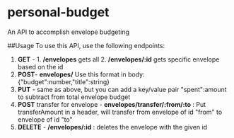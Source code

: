 # personal-budget
An API to accomplish envelope budgeting

##Usage
To use this API, use the following endpoints:

1. **GET** - 1. **/envelopes** gets all 2. **/envelopes/:id** gets specific envelope based on the id
2. **POST**- **envelopes/** Use this format in body: {"budget":number,"title":string}
3. **PUT** - same as above, but you can add a key/value pair "spent":amount to subtract from total envelope budget
4. **POST** transfer for envelope - **envelopes/transfer/:from/:to** : Put transferAmount in a header, will transfer from envelope of id "from" to envelope of id "to"
5. **DELETE** - **/envelopes/:id** :  deletes the envelope with the given id
